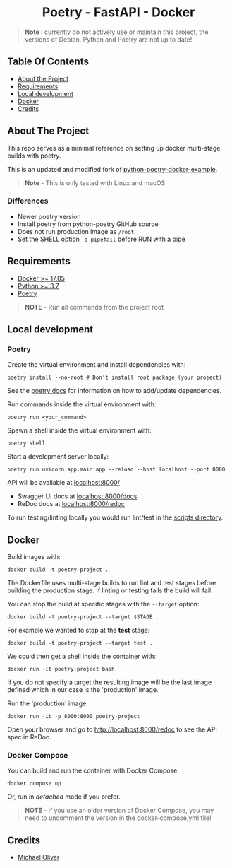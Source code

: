 <h1 align="center">Poetry - FastAPI - Docker</h1>

> **Note** I currently do not actively use or maintain this project, the versions of Debian, Python and Poetry are not up to date!

## Table Of Contents

- [About the Project](#about-the-project)
- [Requirements](#requirements)
- [Local development](#local-development)
- [Docker](#docker)
- [Credits](#credits)

## About The Project

This repo serves as a minimal reference on setting up docker multi-stage builds with poetry.

This is an updated and modified fork of [python-poetry-docker-example](https://github.com/michael0liver/python-poetry-docker-example).

> **Note** - This is only tested with Linux and macOS

### Differences

- Newer poetry version
- Install poetry from python-poetry GitHub source
- Does not run production image as `/root`
- Set the SHELL option `-o pipefail` before RUN with a pipe

## Requirements

- [Docker >= 17.05](https://www.python.org/downloads/release/python-381/)
- [Python >= 3.7](https://www.python.org/downloads/release/python-381/)
- [Poetry](https://github.com/python-poetry/poetry)

> **NOTE** - Run all commands from the project root

## Local development

### Poetry

Create the virtual environment and install dependencies with:

```shell
poetry install --no-root # Don't install root package (your project)
```

See the [poetry docs](https://python-poetry.org/docs/) for information on how to add/update dependencies.

Run commands inside the virtual environment with:

```shell
poetry run <your_command>
```

Spawn a shell inside the virtual environment with:

```shell
poetry shell
```

Start a development server locally:

```shell
poetry run uvicorn app.main:app --reload --host localhost --port 8000
```

API will be available at [localhost:8000/](http://localhost:8000/)

- Swagger UI docs at [localhost:8000/docs](http://localhost:8000/docs)
- ReDoc docs at [localhost:8000/redoc](http://localhost:8000/redoc)

To run testing/linting locally you would run lint/test in the [scripts directory](/scripts).

## Docker

Build images with:

```shell
docker build -t poetry-project .
```

The Dockerfile uses multi-stage builds to run lint and test stages before building the production stage.
If linting or testing fails the build will fail.

You can stop the build at specific stages with the `--target` option:

```shell
docker build -t poetry-project --target $STAGE .
```

For example we wanted to stop at the **test** stage:

```shell
docker build -t poetry-project --target test .
```

We could then get a shell inside the container with:

```shell
docker run -it poetry-project bash
```

If you do not specify a target the resulting image will be the last image defined which in our case is the 'production' image.

Run the 'production' image:

```shell
docker run -it -p 8000:8000 poetry-project
```

Open your browser and go to [http://localhost:8000/redoc](http://localhost:8000/redoc) to see the API spec in ReDoc.

### Docker Compose

You can build and run the container with Docker Compose

```shell
docker compose up
```

Or, run in *detached* mode if you prefer.

> **NOTE** - If you use an older version of Docker Compose,
> you may need to uncomment the version in the docker-compose,yml file!

## Credits

- [Michael Oliver](https://github.com/michael0liver/python-poetry-docker-example)
